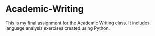 # Academic-Writing
This is my final assignment for the Academic Writing class. It includes language analysis exercises created using Python.
